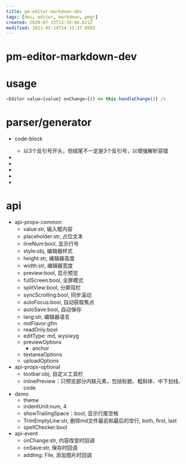 ```yaml
---
title: pm-editor-markdown-dev
tags: [dev, editor, markdown, pmgr]
created: 2020-07-13T13:39:04.621Z
modified: 2021-05-14T14:33:37.058Z
---
```


# pm-editor-markdown-dev

# usage

```typescript
<Editor value={value} onChange={() => this.handleChange()} />
```

# parser/generator
- code-block
  - 以3个反引号开头，但结尾不一定是3个反引号，以增强解析容错

- 
- 
- 
- 
- 

# api
- api-props-common
  - value:str, 输入框内容
  - placeholder:str, 占位文本
  - lineNum:bool, 显示行号
  - style:obj, 编辑器样式
  - height:str, 编辑器高度    
  - width:str, 编辑器宽度
  - preview:bool, 显示预览
  - fullScreen:bool, 全屏模式
  - splitView:bool, 分屏双栏
  - syncScrolling:bool, 同步滚动
  - autoFocus:bool, 自动获取焦点    
  - autoSave:bool, 自动保存
  - lang:str, 编辑器语言
  - mdFlavor:gfm
  - readOnly:bool
  - editType: md, wysiwyg
  - previewOptions
    - anchor
  - textareaOptions
  - uploadOptions
- api-props-optional
  - toolbar:obj, 自定义工具栏
  - inlinePreview：只预览部分内联元素，包括标题、粗斜体、中下划线、code
- demo
  - theme
  - indentUnit:num, 4
  - showTrailingSpace：bool, 显示行尾空格
  - TrimEmptyLine:str, 删除md文件最前和最后的空行, both, first, last
  - spellChecker:bool
- api-event
  - onChange:str, 内容改变时回调
  - onSave:str, 保存时回调
  - addImg: File, 添加图片时回调
